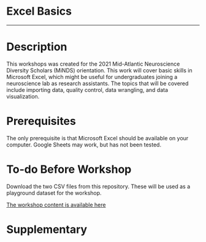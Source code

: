# Excel Basics
***

# Description
This workshops was created for the 2021 Mid-Atlantic Neuroscience Diversity Scholars (MiNDS) orientation. This work will cover basic skills in Microsoft Excel, which might be useful for undergraduates joining a neuroscience lab as research assistants. The topics that will be covered include importing data, quality control, data wrangling, and data visualization. 

# Prerequisites
The only prerequisite is that Microsoft Excel should be available on your computer. Google Sheets may work, but has not been tested. 

# To-do Before Workshop
Download the two CSV files from this repository. These will be used as a playground dataset for the workshop.

[The workshop content is available here](https://TU-Coding-Outreach-Group.github.io/cog_summer_workshops_2021/excel-basics/index.html)


# Supplementary


